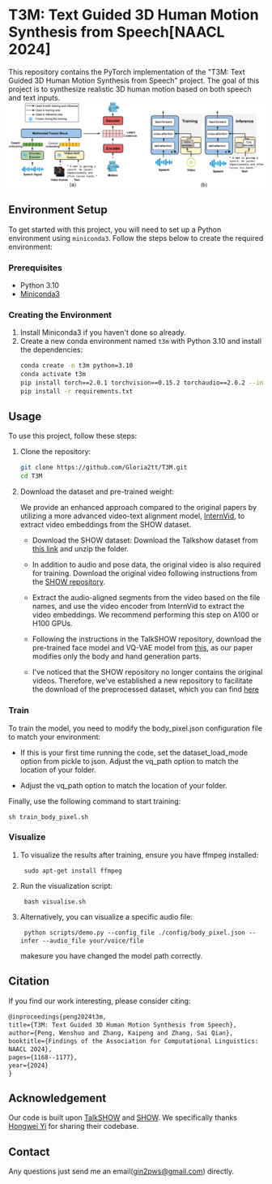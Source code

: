 # T3M: Text Guided 3D Human Motion Synthesis from Speech[NAACL 2024]
This repository contains the PyTorch implementation of the "T3M: Text Guided 3D Human Motion Synthesis from Speech" project. The goal of this project is to synthesize realistic 3D human motion based on both speech and text inputs.
![teaser](visualise/image.png)


## Environment Setup

To get started with this project, you will need to set up a Python environment using `miniconda3`. Follow the steps below to create the required environment:
### Prerequisites

- Python 3.10
- [Miniconda3](https://docs.anaconda.com/miniconda/)

### Creating the Environment

1. Install Miniconda3 if you haven't done so already.
2. Create a new conda environment named `t3m` with Python 3.10 and install the dependencies:
   ```bash
   conda create -n t3m python=3.10
   conda activate t3m
   pip install torch==2.0.1 torchvision==0.15.2 torchaudio==2.0.2 --index-url https://download.pytorch.org/whl/cu118
   pip install -r requirements.txt
   ```

## Usage
To use this project, follow these steps:

1. Clone the repository:
    ```bash
    git clone https://github.com/Gloria2tt/T3M.git
    cd T3M
2. Download the dataset and pre-trained weight:
    
    We provide an enhanced approach compared to the original papers by utilizing a more advanced video-text alignment model, [InternVid](https://github.com/OpenGVLab/InternVideo/tree/main/Data/InternVid), to extract video embeddings from the SHOW dataset.

    - Download the SHOW dataset:
    Download the Talkshow dataset from [this link](https://download.is.tue.mpg.de/download.php?domain=talkshow&resume=1&sfile=SHOW_dataset_v1.0.zip) and unzip the folder.

    - In addition to audio and pose data, the original video is also required for training. Download the original video following instructions from the [SHOW repository](https://github.com/yhw-yhw/SHOW?tab=readme-ov-file).

    - Extract the audio-aligned segments from the video based on the file names, and use the video encoder from InternVid to extract the video embeddings. We recommend performing this step on A100 or H100 GPUs.

    - Following the instructions in the TalkSHOW repository, download the pre-trained face model and VQ-VAE model from [this](https://drive.google.com/file/d/1bC0ZTza8HOhLB46WOJ05sBywFvcotDZG/view), as our paper modifies only the body and hand generation parts.
    - I've noticed that the SHOW repository no longer contains the original videos. Therefore, we've established a new repository to facilitate the download of the preprocessed dataset, which you can find [here](https://huggingface.co/Wenshuo1/t3m_dataset/tree/main)

### Train
To train the model, you need to modify the body_pixel.json configuration file to match your environment:

- If this is your first time running the code, set the dataset_load_mode option from pickle to json.
Adjust the vq_path option to match the location of your folder.

- Adjust the vq_path option to match the location of your folder.

Finally, use the following command to start training:
    
    sh train_body_pixel.sh


### Visualize

1. To visualize the results after training, ensure you have ffmpeg installed:

        sudo apt-get install ffmpeg
2. Run the visualization script:

        bash visualise.sh
3. Alternatively, you can visualize a specific audio file:

        python scripts/demo.py --config_file ./config/body_pixel.json --infer --audio_file your/voice/file

    makesure you have changed the model path correctly.

## Citation
If you find our work interesting, please consider citing:

    @inproceedings{peng2024t3m,
    title={T3M: Text Guided 3D Human Motion Synthesis from Speech},
    author={Peng, Wenshuo and Zhang, Kaipeng and Zhang, Sai Qian},
    booktitle={Findings of the Association for Computational Linguistics: NAACL 2024},
    pages={1168--1177},
    year={2024}
    }
    
## Acknowledgement
Our code is built upon [TalkSHOW](https://github.com/yhw-yhw/TalkSHOW) and [SHOW](https://github.com/yhw-yhw/SHOW). We specifically thanks [Hongwei Yi](https://xyyhw.top/) for sharing their codebase.

## Contact
Any questions just send me an email(gin2pws@gmail.com) directly.

